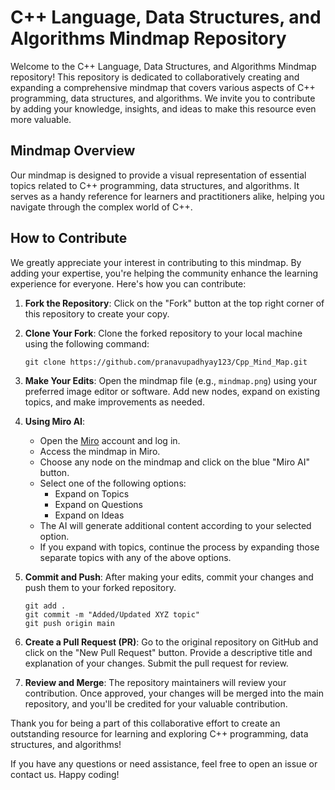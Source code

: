 # C++ Language, Data Structures, and Algorithms Mindmap Repository

Welcome to the C++ Language, Data Structures, and Algorithms Mindmap repository! This repository is dedicated to collaboratively creating and expanding a comprehensive mindmap that covers various aspects of C++ programming, data structures, and algorithms. We invite you to contribute by adding your knowledge, insights, and ideas to make this resource even more valuable.

## Mindmap Overview

Our mindmap is designed to provide a visual representation of essential topics related to C++ programming, data structures, and algorithms. It serves as a handy reference for learners and practitioners alike, helping you navigate through the complex world of C++.

## How to Contribute

We greatly appreciate your interest in contributing to this mindmap. By adding your expertise, you're helping the community enhance the learning experience for everyone. Here's how you can contribute:

1. **Fork the Repository**: Click on the "Fork" button at the top right corner of this repository to create your copy.

2. **Clone Your Fork**: Clone the forked repository to your local machine using the following command:
   ```
   git clone https://github.com/pranavupadhyay123/Cpp_Mind_Map.git
   ```

3. **Make Your Edits**: Open the mindmap file (e.g., `mindmap.png`) using your preferred image editor or software. Add new nodes, expand on existing topics, and make improvements as needed.

4. **Using Miro AI**:
   - Open the [Miro](https://miro.com/) account and log in.
   - Access the mindmap in Miro.
   - Choose any node on the mindmap and click on the blue "Miro AI" button.
   - Select one of the following options:
     - Expand on Topics
     - Expand on Questions
     - Expand on Ideas
   - The AI will generate additional content according to your selected option.
   - If you expand with topics, continue the process by expanding those separate topics with any of the above options.

5. **Commit and Push**: After making your edits, commit your changes and push them to your forked repository.
   ```
   git add .
   git commit -m "Added/Updated XYZ topic"
   git push origin main
   ```

6. **Create a Pull Request (PR)**: Go to the original repository on GitHub and click on the "New Pull Request" button. Provide a descriptive title and explanation of your changes. Submit the pull request for review.

7. **Review and Merge**: The repository maintainers will review your contribution. Once approved, your changes will be merged into the main repository, and you'll be credited for your valuable contribution.

Thank you for being a part of this collaborative effort to create an outstanding resource for learning and exploring C++ programming, data structures, and algorithms!

If you have any questions or need assistance, feel free to open an issue or contact us. Happy coding!

